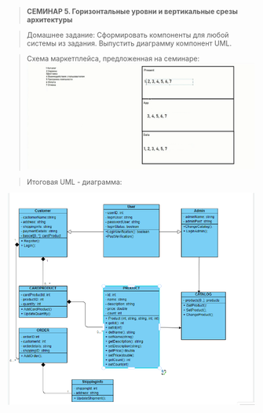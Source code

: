 > **СЕМИНАР 5. Горизонтальные уровни и вертикальные срезы архитектуры**

> Домашнее задание: Сформировать компоненты для любой системы из задания. Выпустить диаграмму компонент UML.

> Схема маркетплейса, предложенная на семинаре:
![UML2.png](2.png)

> Итоговая UML - диаграмма:

![UML2.png](final.png)

